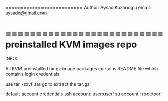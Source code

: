 
==========================
 Author: Aysad Kozanoglu
  email: aysadx@gmail.com

==========================
preinstalled KVM images  repo
==========================


INFO:

All KVM preinstalled tar.gz image  packages contains README file which contains login credentials 

use tar -zxvf <IMGPACKAGE>.tar.gz to extract the tar.gz 


default account credentials
ssh account: user:user!
su account : root:toor!
